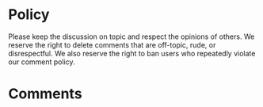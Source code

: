 # Policy

Please keep the discussion on topic and respect the opinions of others. We reserve the right to delete comments that 
are off-topic, rude, or disrespectful. We also reserve the right to ban users who repeatedly violate our comment policy.

# Comments

```{disqus}
```
